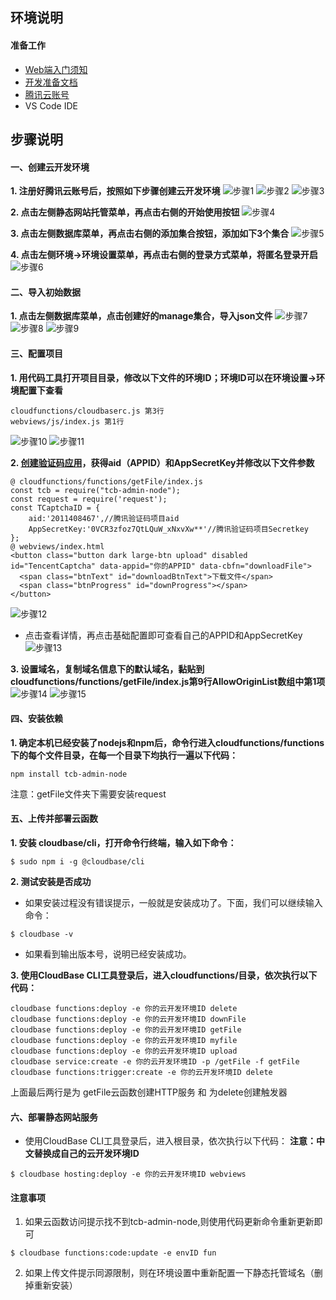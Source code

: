 ## **环境说明**
#### 准备工作
* [Web端入门须知](https://tencentcloudbase.github.io/2020-02-14-init)
* [开发准备文档](https://tencentcloudbase.github.io/2020-02-14-prepare)
* [腾讯云账号](https://console.cloud.tencent.com/tcb)
* VS Code IDE

## **步骤说明**
#### **一、创建云开发环境**
**1. 注册好腾讯云账号后，按照如下步骤创建云开发环境**
![步骤1](../../img/w_img/cloud1.jpg)
![步骤2](../../img/w_img/cloud2.jpg)
![步骤3](../../img/w_img/cloud3.jpg)

**2. 点击左侧静态网站托管菜单，再点击右侧的开始使用按钮**
![步骤4](../../img/w_img/cloud4.jpg)

**3. 点击左侧数据库菜单，再点击右侧的添加集合按钮，添加如下3个集合**
![步骤5](../../img/w_img/cloud5.jpg)

**4. 点击左侧环境->环境设置菜单，再点击右侧的登录方式菜单，将匿名登录开启**
![步骤6](../../img/w_img/cloud6.jpg)

#### **二、导入初始数据**
**1. 点击左侧数据库菜单，点击创建好的manage集合，导入json文件**
![步骤7](../../img/w_img/cloud7.jpg)
![步骤8](../../img/w_img/cloud8.jpg)
![步骤9](../../img/w_img/cloud9.jpg)

#### **三、配置项目**
**1. 用代码工具打开项目目录，修改以下文件的环境ID；环境ID可以在环境设置->环境配置下查看**
```
cloudfunctions/cloudbaserc.js 第3行
webviews/js/index.js 第1行
```
![步骤10](../../img/w_img/cloud10.jpg)
![步骤11](../../img/w_img/cloud11.jpg)

**2. [创建验证码应用](https://console.cloud.tencent.com/captcha)，获得aid（APPID）和AppSecretKey并修改以下文件参数**
```
@ cloudfunctions/functions/getFile/index.js
const tcb = require("tcb-admin-node");
const request = require('request');
const TCaptchaID = {
    aid:'2011408467',//腾讯验证码项目aid
    AppSecretKey:'0VCR3zfoz7QtLQuW_xNxvXw**'//腾讯验证码项目Secretkey
};
@ webviews/index.html
<button class="button dark large-btn upload" disabled id="TencentCaptcha" data-appid="你的APPID" data-cbfn="downloadFile">
  <span class="btnText" id="downloadBtnText">下载文件</span>
  <span class="btnProgress" id="downProgress"></span>
</button>
```
![步骤12](../../img/w_img/cloud12.jpg)
* 点击查看详情，再点击基础配置即可查看自己的APPID和AppSecretKey
![步骤13](../../img/w_img/cloud13.jpg)

**3. 设置域名，复制域名信息下的默认域名，黏贴到cloudfunctions/functions/getFile/index.js第9行AllowOriginList数组中第1项**
![步骤14](../../img/w_img/cloud14.jpg)
![步骤15](../../img/w_img/cloud15.jpg)

#### **四、安装依赖**
**1. 确定本机已经安装了nodejs和npm后，命令行进入cloudfunctions/functions下的每个文件目录，在每一个目录下均执行一遍以下代码：**
```
npm install tcb-admin-node
```
注意：getFile文件夹下需要安装request

#### **五、上传并部署云函数**
**1. 安装 cloudbase/cli，打开命令行终端，输入如下命令：**
```
$ sudo npm i -g @cloudbase/cli        
```

**2. 测试安装是否成功**
* 如果安装过程没有错误提示，一般就是安装成功了。下面，我们可以继续输入命令：
```
$ cloudbase -v
```
* 如果看到输出版本号，说明已经安装成功。

**3. 使用CloudBase CLI工具登录后，进入cloudfunctions/目录，依次执行以下代码：**
``` @bush
cloudbase functions:deploy -e 你的云开发环境ID delete
cloudbase functions:deploy -e 你的云开发环境ID downFile
cloudbase functions:deploy -e 你的云开发环境ID getFile
cloudbase functions:deploy -e 你的云开发环境ID myfile
cloudbase functions:deploy -e 你的云开发环境ID upload
cloudbase service:create -e 你的云开发环境ID -p /getFile -f getFile
cloudbase functions:trigger:create -e 你的云开发环境ID delete
```
上面最后两行是为 getFile云函数创建HTTP服务 和 为delete创建触发器

#### **六、部署静态网站服务**
* 使用CloudBase CLI工具登录后，进入根目录，依次执行以下代码：
**注意：中文替换成自己的云开发环境ID**
``` @bash
$ cloudbase hosting:deploy -e 你的云开发环境ID webviews
```

#### 注意事项
1. 如果云函数访问提示找不到tcb-admin-node,则使用代码更新命令重新更新即可
``` @bash
$ cloudbase functions:code:update -e envID fun
```
2. 如果上传文件提示同源限制，则在环境设置中重新配置一下静态托管域名（删掉重新安装）